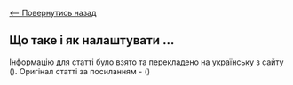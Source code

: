 [<-- Повернутись назад](docs/devops/index.md)

## Що таке і як налаштувати ...

Інформацію для статті було взято та перекладено на українську з сайту (). Оригінал статті за посиланням - ()